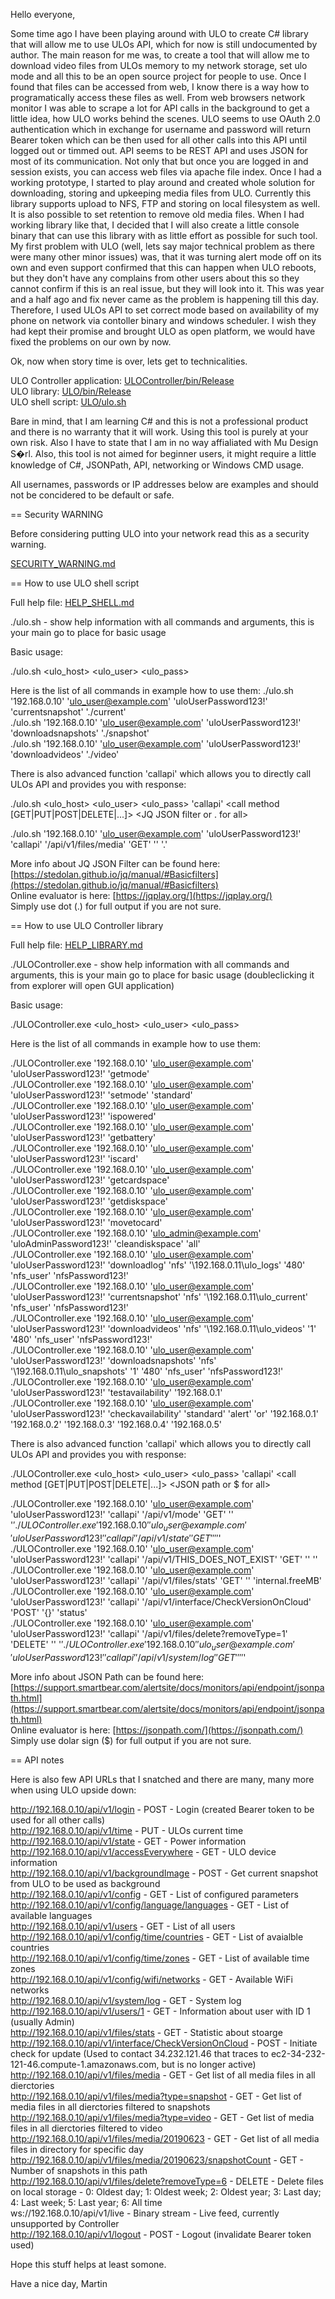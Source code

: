 Hello everyone,

Some time ago I have been playing around with ULO to create C# library that will allow me to use ULOs API, which for now is still undocumented by author. The main reason for me was, to create a tool that will allow me to download video files from ULOs memory to my network storage, set ulo mode and all this to be an open source project for people to use. Once I found that files can be accessed from web, I know there is a way how to programatically access these files as well. From web browsers network monitor I was able to scrape a lot for API calls in the background to get a little idea, how ULO works behind the scenes. ULO seems to use OAuth 2.0 authentication which in exchange for username and password will return Bearer token which can be then used for all other calls into this API until logged out or timmed out. API seems to be REST API and uses JSON for most of its communication. Not only that but once you are logged in and session exists, you can access web files via apache file index. Once I had a working prototype, I started to play around and created whole solution for downloading, storing and upkeeping media files from ULO. Currently this library supports upload to NFS, FTP and storing on local filesystem as well. It is also possible to set retention to remove old media files. When I had working library like that, I decided that I will also create a little console binary that can use this library with as little effort as possible for such tool. My first problem with ULO (well, lets say major technical problem as there were many other minor issues) was, that it was turning alert mode off on its own and even support confirmed that this can happen when ULO reboots, but they don't have any complains from other users about this so they cannot confirm if this is an real issue, but they will look into it. This was year and a half ago and fix never came as the problem is happening till this day. Therefore, I used ULOs API to set correct mode based on availability of my phone on network via contoller binary and windows scheduler. I wish they had kept their promise and brought ULO as open platform, we would have fixed the problems on our own by now.

Ok, now when story time is over, lets get to technicalities.

ULO Controller application: [ULOController/bin/Release](ULOController/bin/Release)  
ULO library: [ULO/bin/Release](ULO/bin/Release)  
ULO shell script: [ULO/ulo.sh](ULO/ulo.sh)  

Bare in mind, that I am learning C# and this is not a professional product and there is no warranty that it will work. Using this tool is purely at your own risk. Also I have to state that I am in no way affialiated with Mu Design S�rl. Also, this tool is not aimed for beginner users, it might require a little knowledge of C#, JSONPath, API, networking or Windows CMD usage.

All usernames, passwords or IP addresses below are examples and should not be concidered to be default or safe.

== Security WARNING

Before considering putting ULO into your network read this as a security warning.

[SECURITY_WARNING.md](SECURITY_WARNING.md)  

== How to use ULO shell script

Full help file: [HELP_SHELL.md](HELP_SHELL.md)  

./ulo.sh - show help information with all commands and arguments, this is your main go to place for basic usage

Basic usage:

./ulo.sh <ulo_host> <ulo_user> <ulo_pass> <action> <arg1> <argN>

Here is the list of all commands in example how to use them:
./ulo.sh '192.168.0.10' 'ulo_user@example.com' 'uloUserPassword123!' 'currentsnapshot' './current'  
./ulo.sh '192.168.0.10' 'ulo_user@example.com' 'uloUserPassword123!' 'downloadsnapshots' './snapshot'  
./ulo.sh '192.168.0.10' 'ulo_user@example.com' 'uloUserPassword123!' 'downloadvideos' './video'  

There is also advanced function 'callapi' which allows you to directly call ULOs API and provides you with response:

./ulo.sh <ulo_host> <ulo_user> <ulo_pass> 'callapi' <API path> <call method [GET|PUT|POST|DELETE|...]> <body this might be needed by API but is undocumented> <JQ JSON filter or . for all>

./ulo.sh '192.168.0.10' 'ulo_user@example.com' 'uloUserPassword123!' 'callapi' '/api/v1/files/media' 'GET' '' '.'

More info about JQ JSON Filter can be found here: [https://stedolan.github.io/jq/manual/#Basicfilters](https://stedolan.github.io/jq/manual/#Basicfilters)  
Online evaluator is here: [https://jqplay.org/](https://jqplay.org/)  
Simply use dot (.) for full output if you are not sure.

== How to use ULO Controller library

Full help file: [HELP_LIBRARY.md](HELP_LIBRARY.md)  

./ULOController.exe - show help information with all commands and arguments, this is your main go to place for basic usage (doubleclicking it from explorer will open GUI application)

Basic usage:

./ULOController.exe <ulo_host> <ulo_user> <ulo_pass> <action> <arg1> <argN>

Here is the list of all commands in example how to use them:

./ULOController.exe '192.168.0.10' 'ulo_user@example.com' 'uloUserPassword123!' 'getmode'  
./ULOController.exe '192.168.0.10' 'ulo_user@example.com' 'uloUserPassword123!' 'setmode' 'standard'  
./ULOController.exe '192.168.0.10' 'ulo_user@example.com' 'uloUserPassword123!' 'ispowered'  
./ULOController.exe '192.168.0.10' 'ulo_user@example.com' 'uloUserPassword123!' 'getbattery'  
./ULOController.exe '192.168.0.10' 'ulo_user@example.com' 'uloUserPassword123!' 'iscard'  
./ULOController.exe '192.168.0.10' 'ulo_user@example.com' 'uloUserPassword123!' 'getcardspace'  
./ULOController.exe '192.168.0.10' 'ulo_user@example.com' 'uloUserPassword123!' 'getdiskspace'  
./ULOController.exe '192.168.0.10' 'ulo_user@example.com' 'uloUserPassword123!' 'movetocard'  
./ULOController.exe '192.168.0.10' 'ulo_admin@example.com' 'uloAdminPassword123!' 'cleandiskspace' 'all'  
./ULOController.exe '192.168.0.10' 'ulo_user@example.com' 'uloUserPassword123!' 'downloadlog' 'nfs' '\\192.168.0.11\ulo\_logs' '480' 'nfs_user' 'nfsPassword123!'  
./ULOController.exe '192.168.0.10' 'ulo_user@example.com' 'uloUserPassword123!' 'currentsnapshot' 'nfs' '\\192.168.0.11\ulo\_current' 'nfs_user' 'nfsPassword123!'  
./ULOController.exe '192.168.0.10' 'ulo_user@example.com' 'uloUserPassword123!' 'downloadvideos' 'nfs' '\\192.168.0.11\ulo\_videos' '1' '480' 'nfs_user' 'nfsPassword123!'  
./ULOController.exe '192.168.0.10' 'ulo_user@example.com' 'uloUserPassword123!' 'downloadsnapshots' 'nfs' '\\192.168.0.11\ulo\_snapshots' '1' '480' 'nfs_user' 'nfsPassword123!'  
./ULOController.exe '192.168.0.10' 'ulo_user@example.com' 'uloUserPassword123!' 'testavailability' '192.168.0.1'  
./ULOController.exe '192.168.0.10' 'ulo_user@example.com' 'uloUserPassword123!' 'checkavailability' 'standard' 'alert' 'or' '192.168.0.1' '192.168.0.2' '192.168.0.3' '192.168.0.4' '192.168.0.5'  

There is also advanced function 'callapi' which allows you to directly call ULOs API and provides you with response:

./ULOController.exe <ulo_host> <ulo_user> <ulo_pass> 'callapi' <API path> <call method [GET|PUT|POST|DELETE|...]> <body this might be needed by API but is undocumented> <JSON path or $ for all>

./ULOController.exe '192.168.0.10' 'ulo_user@example.com' 'uloUserPassword123!' 'callapi' '/api/v1/mode' 'GET' '' '$'  
./ULOController.exe '192.168.0.10' 'ulo_user@example.com' 'uloUserPassword123!' 'callapi' '/api/v1/state' 'GET' '' '$'  
./ULOController.exe '192.168.0.10' 'ulo_user@example.com' 'uloUserPassword123!' 'callapi' '/api/v1/THIS_DOES_NOT_EXIST' 'GET' '' ''  
./ULOController.exe '192.168.0.10' 'ulo_user@example.com' 'uloUserPassword123!' 'callapi' '/api/v1/files/stats' 'GET' '' 'internal.freeMB'  
./ULOController.exe '192.168.0.10' 'ulo_user@example.com' 'uloUserPassword123!' 'callapi' '/api/v1/interface/CheckVersionOnCloud' 'POST' '{}' 'status'  
./ULOController.exe '192.168.0.10' 'ulo_user@example.com' 'uloUserPassword123!' 'callapi' '/api/v1/files/delete?removeType=1' 'DELETE' '' '$'  
./ULOController.exe '192.168.0.10' 'ulo_user@example.com' 'uloUserPassword123!' 'callapi' '/api/v1/system/log' 'GET' '' '$'  

More info about JSON Path can be found here: [https://support.smartbear.com/alertsite/docs/monitors/api/endpoint/jsonpath.html](https://support.smartbear.com/alertsite/docs/monitors/api/endpoint/jsonpath.html)  
Online evaluator is here: [https://jsonpath.com/](https://jsonpath.com/)  
Simply use dolar sign ($) for full output if you are not sure.

== API notes

Here is also few API URLs that I snatched and there are many, many more when using ULO upside down:

http://192.168.0.10/api/v1/login - POST - Login (created Bearer token to be used for all other calls)  
http://192.168.0.10/api/v1/time - PUT - ULOs current time  
http://192.168.0.10/api/v1/state - GET - Power information  
http://192.168.0.10/api/v1/accessEverywhere - GET - ULO device information  
http://192.168.0.10/api/v1/backgroundImage - POST - Get current snapshot from ULO to be used as background  
http://192.168.0.10/api/v1/config - GET - List of configured parameters  
http://192.168.0.10/api/v1/config/language/languages - GET - List of available languages  
http://192.168.0.10/api/v1/users - GET - List of all users  
http://192.168.0.10/api/v1/config/time/countries - GET - List of avaialble countries  
http://192.168.0.10/api/v1/config/time/zones - GET - List of available time zones  
http://192.168.0.10/api/v1/config/wifi/networks - GET - Available WiFi networks  
http://192.168.0.10/api/v1/system/log - GET - System log  
http://192.168.0.10/api/v1/users/1 - GET - Information about user with ID 1 (usually Admin)  
http://192.168.0.10/api/v1/files/stats - GET - Statistic about stoarge  
http://192.168.0.10/api/v1/interface/CheckVersionOnCloud - POST - Initiate check for update (Used to contact 34.232.121.46 that traces to ec2-34-232-121-46.compute-1.amazonaws.com, but is no longer active)  
http://192.168.0.10/api/v1/files/media - GET - Get list of all media files in all dierctories  
http://192.168.0.10/api/v1/files/media?type=snapshot - GET - Get list of media files in all dierctories filtered to snapshots  
http://192.168.0.10/api/v1/files/media?type=video - GET - Get list of media files in all dierctories filtered to video  
http://192.168.0.10/api/v1/files/media/20190623 - GET - Get list of all media files in directory for specific day  
http://192.168.0.10/api/v1/files/media/20190623/snapshotCount - GET - Number of snapshots in this path  
http://192.168.0.10/api/v1/files/delete?removeType=6 - DELETE - Delete files on local storage - 0: Oldest day; 1: Oldest week; 2: Oldest year; 3: Last day; 4: Last week; 5: Last year; 6: All time  
ws://192.168.0.10/api/v1/live - Binary stream - Live feed, currently unsupported by Controller  
http://192.168.0.10/api/v1/logout - POST - Logout (invalidate Bearer token used)  

Hope this stuff helps at least somone.

Have a nice day,
Martin
